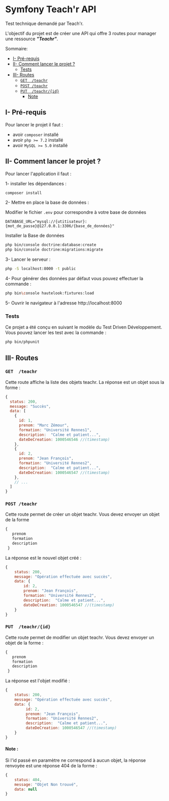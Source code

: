 # Symfony Teach'r API

Test technique demandé par Teach'r.

L'objectif du projet est de créer une API qui offre 3 routes pour manager
une ressource ***"Teachr"***.


Sommaire: 
  * [I- Pré-requis](#i--pr--requis)
  * [II- Comment lancer le projet ?](#ii--comment-lancer-le-projet--)
    + [Tests](#tests)
  * [III- Routes](#iii--routes)
    + [`GET  /teachr`](#-get---teachr-)
    + [`POST /teachr`](#-post--teachr-)
    + [`PUT  /teachr/{id}`](#-put---teachr--id--)
        - [Note](#nb--)


## I- Pré-requis

Pour lancer le projet il faut :
- avoir `composer` installé
- avoir `php >= 7.2` installé
- avoir `MySQL >= 5.0` installé

## II- Comment lancer le projet ?

Pour lancer l'application il faut : 

1- installer les dépendances :

```bash
composer install 
```

2- Mettre en place la base de données :

Modifier le fichier `.env` pour correspondre à votre base de données 

```dotenv
DATABASE_URL="mysql://{utitisateur}:{mot_de_passe}@127.0.0.1:3306/{base_de_données}"
```

Installer la Base de données

```bash
php bin/console doctrine:database:create
php bin/console doctrine:migrations:migrate
```

3- Lancer le serveur :

```bash
php -S localhost:8000 -t public
```

4- Pour générer des données par défaut vous pouvez effectuer la commande : 

```bash
php bin\console hautelook:fixtures:load
```


5- Ouvrir le navigateur à l'adresse http://localhost:8000

### Tests

Ce projet a été conçu en suivant le modèle du Test Driven Développement.
Vous pouvez lancer les test avec la commande :

```bash
php bin/phpunit
```

## III- Routes


### `GET  /teachr` 

Cette route affiche la liste des objets teachr.
La réponse est un objet sous la forme :

```js
{
  status: 200,
  message: "Succès",
  data: [
    {  
      id: 1,   
      prenom: "Marc Zémour",
      formation: "Université Rennes1",   
      description:  "Calme et patient...",
      dateDeCreation: 1000546546 //(timestamp)
    },
    {  
      id: 2,   
      prenom: "Jean François",
      formation: "Université Rennes2",   
      description:  "Calme et patient...",
      dateDeCreation: 1000546547 //(timestamp)
    }, 
    // ...
  ]
}
 ```
### `POST /teachr` 

Cette route permet de créer un objet teachr.
Vous devez envoyer un objet de la forme
```js
{  
   prenom
   formation   
   description
 }
 ```

La réponse est le nouvel objet créé : 
```js
{
    status: 200,
    message: "Opération effectuée avec succès",
    data: {  
        id: 2,   
        prenom: "Jean François",
        formation: "Université Rennes2",   
        description:  "Calme et patient...",
        dateDeCreation: 1000546547 //(timestamp)
    } 
}
```

### `PUT  /teachr/{id}` 

Cette route permet de modifier un objet teachr.
Vous devez envoyer un objet de la forme :

```js
{  
   prenom
   formation   
   description
 }
 ```

La réponse est l'objet modifié : 
```js
{
    status: 200,
    message: "Opération effectuée avec succès",
    data: {  
         id: 2,   
         prenom: "Jean François",
         formation: "Université Rennes2",   
         description:  "Calme et patient...",
         dateDeCreation: 1000546547 //(timestamp)
    } 
}
```

#### Note :
Si l'id passé en paramètre ne correspond à aucun objet, la réponse renvoyée est une réponse 404 de la forme :
```js
{
    status: 404,
    message: "Objet Non trouvé",
    data: null
}
```